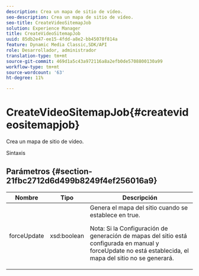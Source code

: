 ```yaml
---
description: Crea un mapa de sitio de vídeo.
seo-description: Crea un mapa de sitio de vídeo.
seo-title: CreateVideoSitemapJob
solution: Experience Manager
title: CreateVideoSitemapJob
uuid: 85db2e47-ee15-4fdd-a8e2-bb45078f814a
feature: Dynamic Media Classic,SDK/API
role: Desarrollador, administrador
translation-type: tm+mt
source-git-commit: 469d1a5c43a972116a8a2efb0de5708800130a99
workflow-type: tm+mt
source-wordcount: '63'
ht-degree: 11%

---
```



# CreateVideoSitemapJob{#createvideositemapjob}

Crea un mapa de sitio de vídeo.

Sintaxis

## Parámetros {#section-21fbc2712d6d499b8249f4ef256016a9}

<table id="table_7B459A9D55CE49A38D8A77CBD229033A"> 
 <thead> 
  <tr> 
   <th colname="col1" class="entry"> Nombre </th> 
   <th colname="col2" class="entry"> Tipo </th> 
   <th colname="col3" class="entry"> Descripción </th> 
  </tr> 
 </thead>
 <tbody> 
  <tr> 
   <td colname="col1"> <span class="codeph"> <span class="varname"> forceUpdate</span> </span> </td> 
   <td colname="col2"> <span class="codeph"> xsd:boolean</span> </td> 
   <td colname="col3">Genera el mapa del sitio cuando se establece en <span class="codeph"> true</span>. <p><p>Nota: Si la Configuración de generación de mapas del sitio está configurada en manual y <span class="codeph"> forceUpdate</span> no está establecida, el mapa del sitio no se generará. </p></p></td> 
  </tr> 
 </tbody> 
</table>

